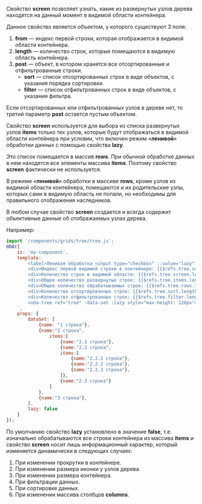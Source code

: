 Свойство **screen** позволяет узнать, какие из развернутых узлов дерева находятся на данный момент в видимой области контейнера.

Данное свойство является объектом, у которого существуют 3 поля:

1. **from** — индекс первой строки, которая отображается в видимой области контейнера.
1. **length** — количество строк, которые помещаются в видимую область контейнера.
1. **post** — объект, в котором хранятся все отсортированные и отфильтрованные строки.
    + **sort** — список отсортированных строк в виде объектов, с указания порядка сортировки.
    + **filter** — список отфильтрованных строк в виде объектов, с указания фильтра.

Если отсортированных или отфильтрованных узлов в дереве нет, то третий параметр **post** остается пустым объектом.

Свойство **screen** используется для выбора из списка развернутых узлов **items** только тех узлов, которые будут отображаться в видимой области контейнера при условии, что включен режим «**ленивой**» обработки данных с помощью свойства **lazy**.

Это список помещается в массив **rows**. При обычной обработке данных в нем находятся все элементы массива **items**. Поэтому свойство **screen** фактически не используется.

В режиме «**ленивой**» обработки в массиве **rows**, кроме узлов из видимой области контейнера, помещаются и их родительские узлы, которых сами в видимую область не попали, но необходимы для правильного отображения наследников.

В любом случае свойство **screen** создается и всегда содержит объективные данные об отображаемых узлах дерева.

Например:

```javascript _run_line_edit_loadoda_[my-component.js]_h=200_
import '/components/grids/tree/tree.js';
ODA({
    is: 'my-component',
    template: `
        <label>Ленивая обработка <input type="checkbox" ::value="lazy" ></label>
        <div>Индекс первой видимой строки в контейнере: {{$refs.tree.screen.from}}</div>
        <div>Количество строк в видимой области: {{$refs.tree.screen.length}}</div>
        <div>Общее количество развернутых строк: {{$refs.tree.items.length}}</div>
        <div>Общее количество обрабатываемых строк: {{$refs.tree.rows.length}}</div>
        <div>Количество отсортированных строк: {{$refs.tree.sort.length}}</div>
        <div>Количество отфильтрованных строк: {{$refs.tree.filter.length}}</div>
        <oda-tree ref="tree" :data-set :lazy style="max-height: 120px"></oda-tree>
    `,
    props: {
        dataSet: [
            {name: "1 строка"},
            {name:"2 строка",
                items:[
                    {name:"2.1 строка"},
                    {name:"2.2 строка",
                    items:[
                        {name:"2.2.1 строка"},
                        {name:"2.2.2 строка"},
                        {name:"2.2.3 строка"},
                    ]},
                    {name:"2.3 строка"}
                ]
            },
            {name:"3 строка"},
        ],
        lazy: false
    }
});
```

По умолчанию свойство **lazy** установлено в значение **false**, т.е. изначально обрабатываются все строки контейнера из массива **items** и свойство **screen** носит лишь информационный характер, который изменяется динамически в следующих случаях:

1. При изменении прокрутки в контейнере.
1. При изменении размера иконки у узлов дерева.
1. При изменении размера контейнера.
1. При фильтрации данных.
1. При сортировке данных.
1. При изменении массива столбцов **columns**.
